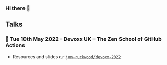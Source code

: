 ### Hi there 👋

## Talks 

### 📆 Tue 10th May 2022 – Devoxx UK – The Zen School of GitHub Actions

* Resources and slides 👉 [`jon-ruckwood/devoxx-2022`](https://github.com/jon-ruckwood/devoxx-2022/#readme)

<!--
**jon-ruckwood/jon-ruckwood** is a ✨ _special_ ✨ repository because its `README.md` (this file) appears on your GitHub profile.

Here are some ideas to get you started:

- 🔭 I’m currently working on ...
- 🌱 I’m currently learning ...
- 👯 I’m looking to collaborate on ...
- 🤔 I’m looking for help with ...
- 💬 Ask me about ...
- 📫 How to reach me: ...
- 😄 Pronouns: ...
- ⚡ Fun fact: ...
-->
